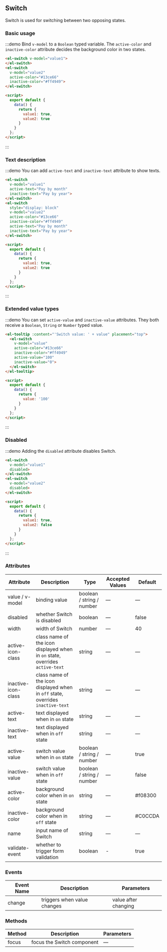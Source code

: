 ## Switch

Switch is used for switching between two opposing states.

### Basic usage
:::demo Bind `v-model` to a `Boolean` typed variable. The `active-color` and `inactive-color` attribute decides the background color in two states.

```html
<el-switch v-model="value1">
</el-switch>
<el-switch
  v-model="value2"
  active-color="#13ce66"
  inactive-color="#ff4949">
</el-switch>

<script>
  export default {
    data() {
      return {
        value1: true,
        value2: true
      }
    }
  };
</script>
```
:::

### Text description
:::demo You can add `active-text` and `inactive-text` attribute to show texts.

```html
<el-switch
  v-model="value1"
  active-text="Pay by month"
  inactive-text="Pay by year">
</el-switch>
<el-switch
  style="display: block"
  v-model="value2"
  active-color="#13ce66"
  inactive-color="#ff4949"
  active-text="Pay by month"
  inactive-text="Pay by year">
</el-switch>

<script>
  export default {
    data() {
      return {
        value1: true,
        value2: true
      }
    }
  };
</script>
```
:::

### Extended value types

:::demo You can set `active-value` and `inactive-value` attributes. They both receive a `Boolean`, `String` or `Number` typed value.

```html
<el-tooltip :content="'Switch value: ' + value" placement="top">
  <el-switch
    v-model="value"
    active-color="#13ce66"
    inactive-color="#ff4949"
    active-value="100"
    inactive-value="0">
  </el-switch>
</el-tooltip>

<script>
  export default {
    data() {
      return {
        value: '100'
      }
    }
  };
</script>
```

:::

### Disabled

:::demo Adding the `disabled` attribute disables Switch.

```html
<el-switch
  v-model="value1"
  disabled>
</el-switch>
<el-switch
  v-model="value2"
  disabled>
</el-switch>

<script>
  export default {
    data() {
      return {
        value1: true,
        value2: false
      }
    }
  };
</script>
```
:::

### Attributes

| Attribute      | Description          | Type      | Accepted Values       | Default |
|-----| ----| ----| ----|---- |
| value / v-model | binding value | boolean / string / number | — | — |
| disabled | whether Switch is disabled | boolean | — | false |
| width | width of Switch | number | — | 40 |
| active-icon-class | class name of the icon displayed when in `on` state, overrides `active-text` | string | — | — |
| inactive-icon-class |class name of the icon displayed when in `off` state, overrides `inactive-text`| string | — | — |
| active-text | text displayed when in `on` state | string | — | — |
| inactive-text | text displayed when in `off` state | string | — | — |
| active-value  | switch value when in `on` state | boolean / string / number | — | true |
| inactive-value  | switch value when in `off` state | boolean / string / number | — | false |
| active-color | background color when in `on` state | string | — | #f08300 |
| inactive-color | background color when in `off` state | string | — | #C0CCDA |
| name           | input name of Switch | string | — | — |
| validate-event | whether to trigger form validation | boolean | - | true |

### Events

| Event Name | Description | Parameters |
| ---- | ----| ---- |
| change | triggers when value changes | value after changing |

### Methods
| Method | Description | Parameters |
| ------|--------|------- |
| focus | focus the Switch component | — |
